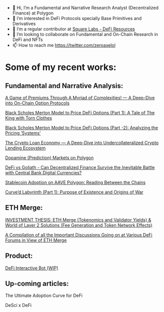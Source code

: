 - 👋 Hi, I’m a Fundamental and Narrative Research Analyst (Decentralized Finance) at Polygon
- 👀 I’m interested in DeFi Protocols specially Base Primitives and Derivatives
- 🌱 I’m a regular contributor at [Square Labs - DeFi Resources](https://github.com/Square-Labs/DeFi-Resources)
- 💞️ I’m looking to collaborate on Fundamental and On-Chain Research in DeFi and NFTs
- 📫 How to reach me https://twitter.com/zeroaxelol

# Some of my recent works:

## Fundamental and Narrative Analysis:

[A Game of Premiums Through A Myriad of Complexities! — A Deep-Dive into On-Chain Option Protocols](https://polygontech.medium.com/a-game-of-premiums-through-a-myriad-of-complexities-a-deep-dive-into-on-chain-option-protocols-d9619fe99278)

[Black Scholes Merton Model to Price DeFi Options (Part 1): A Tale of The King with Torn Clothes](https://polygontech.medium.com/black-scholes-merton-model-to-price-defi-options-part-1-a-tale-of-the-king-with-torn-clothes-dff043eadea6)

[Black Scholes Merton Model to Price DeFi Options (Part -2): Analyzing the Pricing ‘Systems’](https://polygontech.medium.com/black-scholes-merton-model-to-price-defi-options-part-2-analyzing-the-pricing-systems-62d1e8de7027)

[The Crypto Loan Economy — A Deep-Dive into Undercollateralized Crypto Lending Ecosystem](https://polygontech.medium.com/the-crypto-loan-economy-d788ac794b3c)

[Dopamine (Prediction) Markets on Polygon](https://polygondefi.substack.com/p/on-screen-dopamine-markets-on-polygon)

[DeFi vs Goliath - Can Decentralized Finance Survive the Inevitable Battle with Central Bank Digital Currencies?](https://medium.com/the-polygon-blog/defi-vs-goliath-86ef4fadea81)

[Stablecoin Adoption on AAVE Polygon: Reading Between the Chains](https://polygondefi.substack.com/p/stablecoins-adoption-on-aave-polygon)

[Curve’d Labyrinth (Part 1): Purpose of Existence and Origins of War](https://polygondefi.substack.com/p/curved-labyrinth-part-1-purpose-of)

## ETH Merge:

[INVESTMENT THESIS: ETH Merge (Tokenomics and Validator Yields) & World of Layer 2 Solutions (Fee Generation and Token Network Effects)](https://docs.google.com/presentation/d/1Z0zhQDZ9z0CtmbuPecQqHu9gvnQg6ekWHZ5SqfOrgn4/edit?usp=sharing)

[A Compilation of all the Important Discussions Going on at Various DeFi Forums in View of ETH Merge
](https://polygontech.medium.com/whats-up-with-defi-before-merge-277df1f4b9ce)

## Product:

[DeFi Interactive Bot (WIP)](https://github.com/Square-Labs/DeFi-Bots)

## Up-coming articles:

The Ultimate Adoption Curve for DeFi

DeSci x DeFi

<!---
zeroaxelol/zeroaxelol is a ✨ special ✨ repository because its `README.md` (this file) appears on your GitHub profile.
You can click the Preview link to take a look at your changes.
--->
